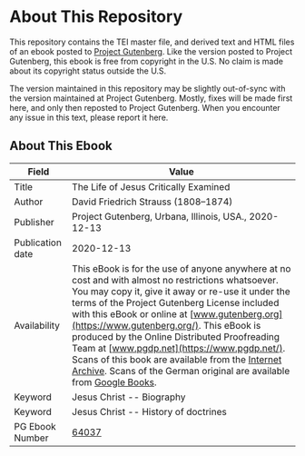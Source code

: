 # About This Repository

This repository contains the TEI master file, and derived text and HTML files of an ebook posted to [Project Gutenberg](https://www.gutenberg.org/). Like the version posted to Project Gutenberg, this ebook is free from copyright in the U.S. No claim is made about its copyright status outside the U.S.

The version maintained in this repository may be slightly out-of-sync with the version maintained at Project Gutenberg. Mostly, fixes will be made first here, and only then reposted to Project Gutenberg. When you encounter any issue in this text, please report it here.

## About This Ebook

| Field | Value |
| ----- | ----- |
| Title | The Life of Jesus Critically Examined |
| Author | David Friedrich Strauss (1808–1874) |
| Publisher | Project Gutenberg, Urbana, Illinois, USA., 2020-12-13 |
| Publication date | 2020-12-13 |
| Availability | This eBook is for the use of anyone anywhere at no cost and with almost no restrictions whatsoever. You may copy it, give it away or re-use it under the terms of the Project Gutenberg License included with this eBook or online at [www.gutenberg.org](https://www.gutenberg.org/). This eBook is produced by the Online Distributed Proofreading Team at [www.pgdp.net](https://www.pgdp.net/). Scans of this book are available from the [Internet Archive](https://archive.org/details/lifeofjesuscriti00straiala). Scans of the German original are available from [Google Books](https://books.google.com/books?id=Dq5eAAAAcAAJ). |
| Keyword | Jesus Christ -- Biography |
| Keyword | Jesus Christ -- History of doctrines |
| PG Ebook Number | [64037](https://www.gutenberg.org/ebooks/64037) |
